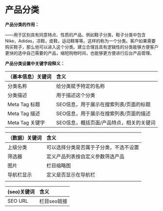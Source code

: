 # 产品分类

**产品分类的作用：**

——用于区别具有同意特点、性质的产品，例如鞋子分类，鞋子分类中包含Nike，Adidas，凉鞋，皮鞋，运动鞋等等。这样的称为一个分类。客户如果需要购买鞋子，那么他可以进入这个分类。建立合理且具有逻辑性的分类能够方便客户更快的选中自己需要的产品，缩短购物时间，也能够更方便进行后台产品管理。



**产品分类设置中关键字段释义：**

| **（基本信息）关键词** | **含义** |
| :--- | :--- |
| 分类名称 | 给分类赋予特定的名称 |
| 分类描述 | 用于描述这个分类 |
| Meta Tag 标题 | SEO信息，用于展示在搜索列表/页面的标题 |
| Meta Tag 描述 | SEO信息，用于展示在搜索列表/页面的描述 |
| Meta Tag 关键字 | SEO信息，概括页面/产品特点，相关的关键词 |

| （数据）关键词 | 含义 |
| :--- | :--- |
| 上级分类 | 可以选择分类是否属于子分类，不选不设置 |
| 筛选器 | 定义产品列表按自定义参数筛选产品 |
| 图片 | 栏目缩略图 |
| 导航栏显示 | 定义是否显示在导航栏 |
|  |  |

| \(seo\)关键词 | 含义 |
| :--- | :--- |
| SEO URL | 栏目seo链接 |



